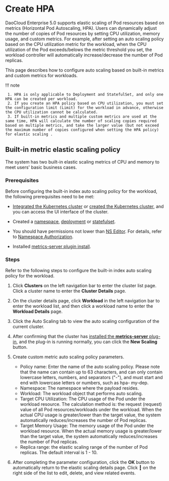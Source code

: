# Create HPA

DaoCloud Enterprise 5.0 supports elastic scaling of Pod resources based on metrics (Horizontal Pod Autoscaling, HPA).
Users can dynamically adjust the number of copies of Pod resources by setting CPU utilization, memory usage, and custom metrics.
For example, after setting an auto scaling policy based on the CPU utilization metric for the workload,
when the CPU utilization of the Pod exceeds/belows the metric threshold you set, the workload controller
will automatically increase/decrease the number of Pod replicas.

This page describes how to configure auto scaling based on built-in metrics and custom metrics for workloads.

!!! note

     1. HPA is only applicable to Deployment and StatefulSet, and only one HPA can be created per workload.
     2. If you create an HPA policy based on CPU utilization, you must set the configuration limit (Limit) for the workload in advance, otherwise the CPU utilization cannot be calculated.
     3. If built-in metrics and multiple custom metrics are used at the same time, HPA will calculate the number of scaling copies required based on multiple metrics, and take the larger value (but not exceed the maximum number of copies configured when setting the HPA policy) for elastic scaling .

## Built-in metric elastic scaling policy

The system has two built-in elastic scaling metrics of CPU and memory to meet users' basic business cases.

### Prerequisites

Before configuring the built-in index auto scaling policy for the workload, the following prerequisites need to be met:

- [Integrated the Kubernetes cluster](../clusters/integrate-cluster.md) or
  [created the Kubernetes cluster](../clusters/create-cluster.md),
  and you can access the UI interface of the cluster.

- Created a [namespace](../namespaces/createns.md), [deployment](../workloads/create-deployment.md)
  or [statefulset](../workloads/create-statefulset.md).

- You should have permissions not lower than [NS Editor](../permissions/permission-brief.md#ns-editor).
  For details, refer to [Namespace Authorization](../namespaces/createns.md).

- Installed [metrics-server plugin install](install-metrics-server.md).

### Steps

Refer to the following steps to configure the built-in index auto scaling policy for the workload.

1. Click __Clusters__ on the left navigation bar to enter the cluster list page. Click a cluster name to enter the __Cluster Details__ page.

     

2. On the cluster details page, click __Workload__ in the left navigation bar to enter the workload list, and then click a workload name to enter the __Workload Details__ page.

     

3. Click the Auto Scaling tab to view the auto scaling configuration of the current cluster.

     

4. After confirming that the cluster has [installed the __metrics-server__ plug-in](install-metrics-server.md), and the plug-in is running normally, you can click the __New Scaling__ button.

     

5. Create custom metric auto scaling policy parameters.

     

     - Policy name: Enter the name of the auto scaling policy. Please note that the name can contain up to 63 characters, and can only contain lowercase letters, numbers, and separators ("-"), and must start and end with lowercase letters or numbers, such as hpa- my-dep.
     - Namespace: The namespace where the payload resides.
     - Workload: The workload object that performs auto scaling.
     - Target CPU Utilization: The CPU usage of the Pod under the workload resource. The calculation method is: the request (request) value of all Pod resources/workloads under the workload. When the actual CPU usage is greater/lower than the target value, the system automatically reduces/increases the number of Pod replicas.
     - Target Memory Usage: The memory usage of the Pod under the workload resource. When the actual memory usage is greater/lower than the target value, the system automatically reduces/increases the number of Pod replicas.
     - Replica range: the elastic scaling range of the number of Pod replicas. The default interval is 1 - 10.

6. After completing the parameter configuration, click the __OK__ button to automatically return to the elastic scaling details page. Click __┇__ on the right side of the list to edit, delete, and view related events.

